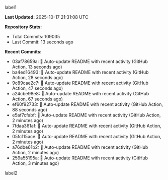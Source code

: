 
label1 
<!-- ACTIVITY_START -->
**Last Updated:** 2025-10-17 21:31:08 UTC

**Repository Stats:**
- Total Commits: 109035
- Last Commit: 13 seconds ago

**Recent Commits:**
- 03af78659a: 🤖 Auto-update README with recent activity (GitHub Action, 13 seconds ago)
- ba4ed16493: 🤖 Auto-update README with recent activity (GitHub Action, 28 seconds ago)
- 9c89cae2c7: 🤖 Auto-update README with recent activity (GitHub Action, 47 seconds ago)
- a24cbe98e8: 🤖 Auto-update README with recent activity (GitHub Action, 67 seconds ago)
- ef60f92733: 🤖 Auto-update README with recent activity (GitHub Action, 88 seconds ago)
- e5af7cfabf: 🤖 Auto-update README with recent activity (GitHub Action, 2 minutes ago)
- 7fdaa361af: 🤖 Auto-update README with recent activity (GitHub Action, 2 minutes ago)
- 05fc115ace: 🤖 Auto-update README with recent activity (GitHub Action, 2 minutes ago)
- a76dbe61b2: 🤖 Auto-update README with recent activity (GitHub Action, 2 minutes ago)
- 259a55195a: 🤖 Auto-update README with recent activity (GitHub Action, 3 minutes ago)
<!-- ACTIVITY_END -->

label2
